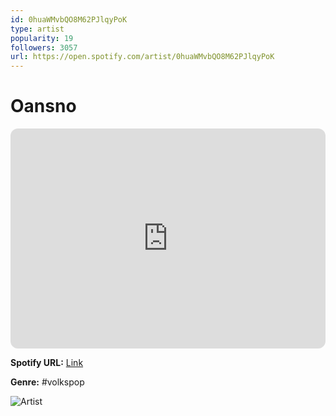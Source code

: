 ```yaml
---
id: 0huaWMvbQO8M62PJlqyPoK
type: artist
popularity: 19
followers: 3057
url: https://open.spotify.com/artist/0huaWMvbQO8M62PJlqyPoK
---
```

# Oansno

<iframe style="border-radius:12px" src="https://open.spotify.com/embed/artist/0huaWMvbQO8M62PJlqyPoK" width="100%" height="352" frameBorder="0" allowfullscreen="" allow="autoplay; clipboard-write; encrypted-media; fullscreen; picture-in-picture" loading="lazy"></iframe>

**Spotify URL:** [Link](https://open.spotify.com/artist/0huaWMvbQO8M62PJlqyPoK)

**Genre:**  #volkspop

![Artist](https://i.scdn.co/image/ab6761610000e5eb604d60dad1e8e65b672b8c70)
